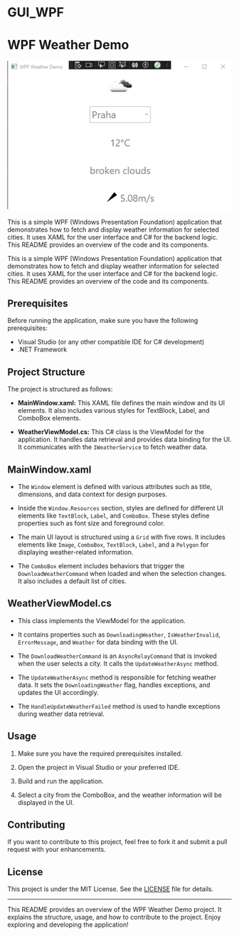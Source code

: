 # GUI_WPF
# WPF Weather Demo
![WPF Image](WPF.png)

This is a simple WPF (Windows Presentation Foundation) application that demonstrates how to fetch and display weather information for selected cities. It uses XAML for the user interface and C# for the backend logic. This README provides an overview of the code and its components.

This is a simple WPF (Windows Presentation Foundation) application that demonstrates how to fetch and display weather information for selected cities. It uses XAML for the user interface and C# for the backend logic. This README provides an overview of the code and its components.

## Prerequisites

Before running the application, make sure you have the following prerequisites:

- Visual Studio (or any other compatible IDE for C# development)
- .NET Framework

## Project Structure

The project is structured as follows:

- **MainWindow.xaml:** This XAML file defines the main window and its UI elements. It also includes various styles for TextBlock, Label, and ComboBox elements.

- **WeatherViewModel.cs:** This C# class is the ViewModel for the application. It handles data retrieval and provides data binding for the UI. It communicates with the `IWeatherService` to fetch weather data.

## MainWindow.xaml

- The `Window` element is defined with various attributes such as title, dimensions, and data context for design purposes.

- Inside the `Window.Resources` section, styles are defined for different UI elements like `TextBlock`, `Label`, and `ComboBox`. These styles define properties such as font size and foreground color.

- The main UI layout is structured using a `Grid` with five rows. It includes elements like `Image`, `ComboBox`, `TextBlock`, `Label`, and a `Polygon` for displaying weather-related information.

- The `ComboBox` element includes behaviors that trigger the `DownloadWeatherCommand` when loaded and when the selection changes. It also includes a default list of cities.

## WeatherViewModel.cs

- This class implements the ViewModel for the application.

- It contains properties such as `DownloadingWeather`, `IsWeatherInvalid`, `ErrorMessage`, and `Weather` for data binding with the UI.

- The `DownloadWeatherCommand` is an `AsyncRelayCommand` that is invoked when the user selects a city. It calls the `UpdateWeatherAsync` method.

- The `UpdateWeatherAsync` method is responsible for fetching weather data. It sets the `DownloadingWeather` flag, handles exceptions, and updates the UI accordingly.

- The `HandleUpdateWeatherFailed` method is used to handle exceptions during weather data retrieval.

## Usage

1. Make sure you have the required prerequisites installed.

2. Open the project in Visual Studio or your preferred IDE.

3. Build and run the application.

4. Select a city from the ComboBox, and the weather information will be displayed in the UI.

## Contributing

If you want to contribute to this project, feel free to fork it and submit a pull request with your enhancements.

## License

This project is under the MIT License. See the [LICENSE](LICENSE) file for details.

---

This README provides an overview of the WPF Weather Demo project. It explains the structure, usage, and how to contribute to the project. Enjoy exploring and developing the application!
